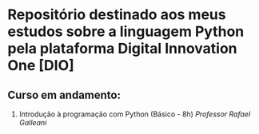 # Repositório destinado aos meus estudos sobre a linguagem Python pela plataforma Digital Innovation One [DIO]

## Curso em andamento:

1. Introdução à programação com Python (Básico - 8h) *Professor Rafael Galleani*